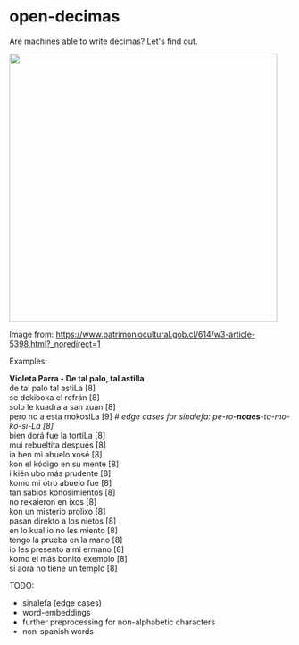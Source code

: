# open-decimas

Are machines able to write decimas? Let's find out.

<img src="https://user-images.githubusercontent.com/61199264/103969615-34d3bf00-515e-11eb-8a62-e6c0fb96e760.png" width="480">

Image from: https://www.patrimoniocultural.gob.cl/614/w3-article-5398.html?_noredirect=1

Examples:

**Violeta Parra - De tal palo, tal astilla**\
de tal palo tal astiLa [8]\
se dekiboka el refrán [8]\
solo le kuadra a san xuan [8]\
pero no a esta mokosiLa [9]  *# edge cases for sinalefa: pe-ro-**noaes**-ta-mo-ko-si-La [8]*\
bien dorá fue la tortiLa [8]\
mui rebueltita después [8]\
ia ben mi abuelo xosé [8]\
kon el kódigo en su mente [8]\
i kién ubo más prudente [8]\
komo mi otro abuelo fue [8]\
tan sabios konosimientos [8]\
no rekaieron en ixos [8]\
kon un misterio prolixo [8]\
pasan direkto a los nietos [8]\
en lo kual io no les miento [8]\
tengo la prueba en la mano [8]\
io les presento a mi ermano [8]\
komo el más bonito exemplo [8]\
si aora no tiene un templo [8]

TODO:
- sinalefa (edge cases)
- word-embeddings
- further preprocessing for non-alphabetic characters
- non-spanish words
